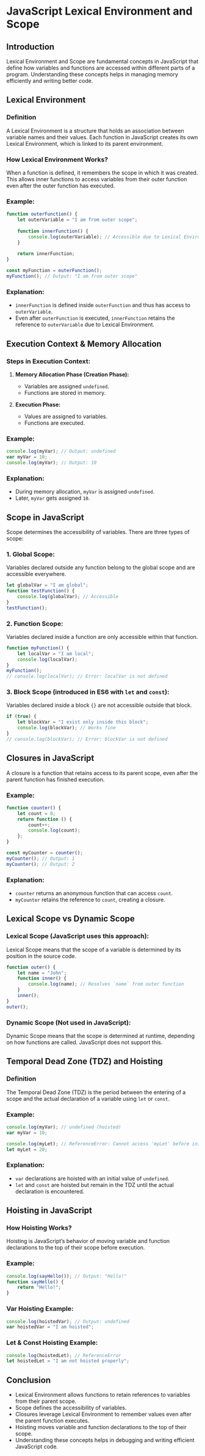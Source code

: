 # JavaScript Lexical Environment and Scope

## **Introduction**
Lexical Environment and Scope are fundamental concepts in JavaScript that define how variables and functions are accessed within different parts of a program. Understanding these concepts helps in managing memory efficiently and writing better code.

## **Lexical Environment**
### **Definition**
A Lexical Environment is a structure that holds an association between variable names and their values. Each function in JavaScript creates its own Lexical Environment, which is linked to its parent environment.

### **How Lexical Environment Works?**
When a function is defined, it remembers the scope in which it was created. This allows inner functions to access variables from their outer function even after the outer function has executed.

### **Example:**
```javascript
function outerFunction() {
    let outerVariable = "I am from outer scope";
    
    function innerFunction() {
        console.log(outerVariable); // Accessible due to Lexical Environment
    }
    
    return innerFunction;
}

const myFunction = outerFunction();
myFunction(); // Output: "I am from outer scope"
```

### **Explanation:**
- `innerFunction` is defined inside `outerFunction` and thus has access to `outerVariable`.
- Even after `outerFunction` is executed, `innerFunction` retains the reference to `outerVariable` due to Lexical Environment.

## **Execution Context & Memory Allocation**
### **Steps in Execution Context:**
1. **Memory Allocation Phase (Creation Phase):**
   - Variables are assigned `undefined`.
   - Functions are stored in memory.
   
2. **Execution Phase:**
   - Values are assigned to variables.
   - Functions are executed.

### **Example:**
```javascript
console.log(myVar); // Output: undefined
var myVar = 10;
console.log(myVar); // Output: 10
```

### **Explanation:**
- During memory allocation, `myVar` is assigned `undefined`.
- Later, `myVar` gets assigned `10`.

## **Scope in JavaScript**
Scope determines the accessibility of variables. There are three types of scope:

### **1. Global Scope:**
Variables declared outside any function belong to the global scope and are accessible everywhere.
```javascript
let globalVar = "I am global";
function testFunction() {
    console.log(globalVar); // Accessible
}
testFunction();
```

### **2. Function Scope:**
Variables declared inside a function are only accessible within that function.
```javascript
function myFunction() {
    let localVar = "I am local";
    console.log(localVar);
}
myFunction();
// console.log(localVar); // Error: localVar is not defined
```

### **3. Block Scope (introduced in ES6 with `let` and `const`):**
Variables declared inside a block `{}` are not accessible outside that block.
```javascript
if (true) {
    let blockVar = "I exist only inside this block";
    console.log(blockVar); // Works fine
}
// console.log(blockVar); // Error: blockVar is not defined
```

## **Closures in JavaScript**
A closure is a function that retains access to its parent scope, even after the parent function has finished execution.

### **Example:**
```javascript
function counter() {
    let count = 0;
    return function () {
        count++;
        console.log(count);
    };
}

const myCounter = counter();
myCounter(); // Output: 1
myCounter(); // Output: 2
```

### **Explanation:**
- `counter` returns an anonymous function that can access `count`.
- `myCounter` retains the reference to `count`, creating a closure.

## **Lexical Scope vs Dynamic Scope**
### **Lexical Scope (JavaScript uses this approach):**
Lexical Scope means that the scope of a variable is determined by its position in the source code.

```javascript
function outer() {
    let name = "John";
    function inner() {
        console.log(name); // Resolves `name` from outer function
    }
    inner();
}
outer();
```

### **Dynamic Scope (Not used in JavaScript):**
Dynamic Scope means that the scope is determined at runtime, depending on how functions are called. JavaScript does not support this.

## **Temporal Dead Zone (TDZ) and Hoisting**
### **Definition**
The Temporal Dead Zone (TDZ) is the period between the entering of a scope and the actual declaration of a variable using `let` or `const`.

### **Example:**
```javascript
console.log(myVar); // undefined (hoisted)
var myVar = 10;

console.log(myLet); // ReferenceError: Cannot access 'myLet' before initialization
let myLet = 20;
```

### **Explanation:**
- `var` declarations are hoisted with an initial value of `undefined`.
- `let` and `const` are hoisted but remain in the TDZ until the actual declaration is encountered.

## **Hoisting in JavaScript**
### **How Hoisting Works?**
Hoisting is JavaScript’s behavior of moving variable and function declarations to the top of their scope before execution.

### **Example:**
```javascript
console.log(sayHello()); // Output: "Hello!"
function sayHello() {
    return "Hello!";
}
```

### **Var Hoisting Example:**
```javascript
console.log(hoistedVar); // Output: undefined
var hoistedVar = "I am hoisted";
```

### **Let & Const Hoisting Example:**
```javascript
console.log(hoistedLet); // ReferenceError
let hoistedLet = "I am not hoisted properly";
```

## **Conclusion**
- Lexical Environment allows functions to retain references to variables from their parent scope.
- Scope defines the accessibility of variables.
- Closures leverage Lexical Environment to remember values even after the parent function executes.
- Hoisting moves variable and function declarations to the top of their scope.
- Understanding these concepts helps in debugging and writing efficient JavaScript code.
